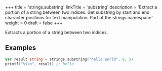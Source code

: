 +++
title = 'strings.substring'
linkTitle = 'substring'
description = 'Extract a portion of a string between two indices. Get substring by start and end character positions for text manipulation. Part of the strings namespace.'
weight = 0
draft = false
+++

Extracts a portion of a string between two indices.

## Examples

```go
var result string = strings.substring("hello world", 0, 5)
printf("%s\n", result) // hello
```

